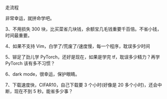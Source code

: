 走流程


非常幸运，就拼命学吧。

3、不用损失 300 块，比买菜省几块钱，余额宝几毛钱重要千百倍。不省小钱，时间最重要。

4、如果不支持 Vim，白学了/荒废了/速度慢，每一个程序，耽误多少时间

5、铆足了劲儿学 PyTorch，还好是现在，如果是学完 tf，耽误多少精力？再学 PyTorch 该有多不习惯？

6、dark mode，很幸运，保护眼睛。

7、下载速度快，CIFAR10，自己下载要 3 个小时(好像是 20 多个小时)，还会中断，现在不到 5 秒。能省多少事？
